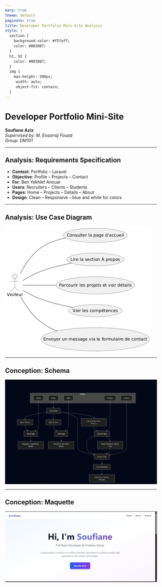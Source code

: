 ```yaml
---
marp: true
theme: default
paginate: true
title: Developer Portfolio Mini-Site Analysis
style: |
  section {
    background-color: #f5faff;
    color: #003087;
  }
  h1, h2 {
    color: #003087;
  }
  img {
    max-height: 500px;
     width: auto; 
     object-fit: contain;
  }
---
```


# Developer Portfolio Mini-Site
**Soufiane Aziz**  
*Supervised by: M. Essarraj Fouad*  
*Group: DM101*

---

## Analysis: Requirements Specification
- **Context**: Portfolio – Laravel 
- **Objective**: Profile –  Projects – Contact
- **For**: Ben Yekhlef Anouar
- **Users**: Recruiters – Clients – Students
- **Pages**: Home – Projects – Details – About
- **Design**: Clean – Responsive – blue and white for colors

---

## Analysis: Use Case Diagram
![Use Case Diagram](imgs/usecase.png)

---

## Conception: Schema

![Schema](imgs/conception.png)

---

## Conception: Maquette

![Maquette](imgs/maquette.png)
